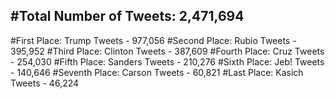 #Total Number of Tweets: 2,471,694 
---
#First Place: Trump Tweets - 977,056
#Second Place: Rubio Tweets - 395,952
#Third Place: Clinton Tweets - 387,609
#Fourth Place: Cruz Tweets - 254,030
#Fifth Place: Sanders Tweets - 210,276
#Sixth Place: Jeb! Tweets - 140,646
#Seventh Place: Carson Tweets - 60,821
#Last Place: Kasich Tweets - 46,224
